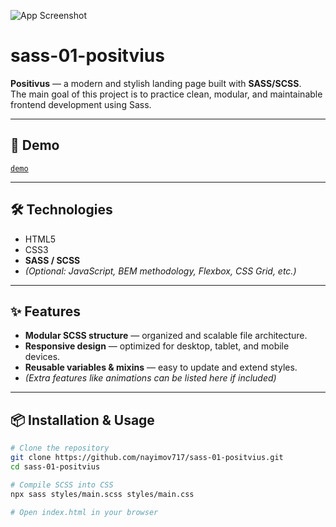 ![App Screenshot](https://i.postimg.cc/DfWHv1nt/image.png)

# sass-01-positvius

**Positivus** — a modern and stylish landing page built with **SASS/SCSS**.  
The main goal of this project is to practice clean, modular, and maintainable frontend development using Sass.

---

## 🚀 Demo

[`demo`](https://nayimov717.github.io/sass-01-positvius)

---

## 🛠 Technologies
- HTML5  
- CSS3  
- **SASS / SCSS**  
- *(Optional: JavaScript, BEM methodology, Flexbox, CSS Grid, etc.)*

---

## ✨ Features
- **Modular SCSS structure** — organized and scalable file architecture.  
- **Responsive design** — optimized for desktop, tablet, and mobile devices.  
- **Reusable variables & mixins** — easy to update and extend styles.  
- *(Extra features like animations can be listed here if included)*

---

## 📦 Installation & Usage

```bash
# Clone the repository
git clone https://github.com/nayimov717/sass-01-positvius.git
cd sass-01-positvius

# Compile SCSS into CSS
npx sass styles/main.scss styles/main.css

# Open index.html in your browser

